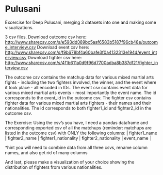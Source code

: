 # Pulusani
Excercise for Deep Pulusani, merging 3 datasets into one and making some visualizations.

3 csv files.
Download outcome csv here: http://www.sharecsv.com/s/e593dd089bc5aaf6583b5187f96cb48e/outcome_interview.csv
Download event csv here: http://www.sharecsv.com/s/f9b678bf4a60bafe3f0a4132313e194d/event_interview.csv
Download fighter csv here: http://www.sharecsv.com/s/4f1b611a0d9f96d7700adba8b387df21/fighter_interview.csv

The outcome csv contains the matchup data for various mixed martial arts fights - including the two fighters involved, the winner, and the event where it took place - all encoded in IDs.
The event csv contains event data for various mixed martial arts events - most importantly the event name. The id corresponds to the event_id in the outcome csv.
The fighter csv contains fighter data for various mixed martial arts fighters - their names and their nationalities. The id corresponds to both fighter1_id and fighter2_id in the outcome csv.

The Exercise:
Using the csv’s you have, I need a pandas dataframe and corresponding exported csv of all the matchups (reminder: matchups are listed in the outcome csv) with ONLY the following columns:
| fighter1_name | fighter2_name | fighter1_nationality | fighter2_nationality | event_name |

*hint you will need to combine data from all three csvs, rename column names, and also get rid of many columns

And last, please make a visualization of your choice showing the distribution of fighters from various nationalities.

